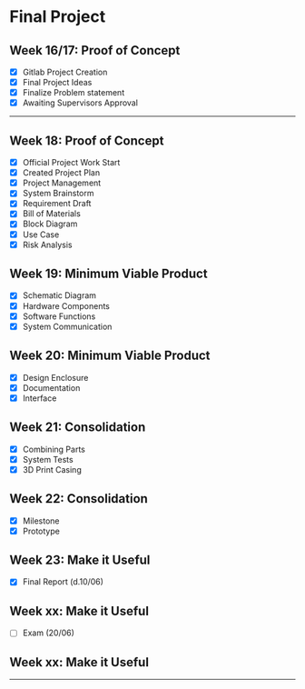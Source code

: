 # Final Project

## Week 16/17: Proof of Concept

- [x] Gitlab Project Creation
- [x] Final Project Ideas
- [x] Finalize Problem statement
- [x] Awaiting Supervisors Approval

----
## Week 18: Proof of Concept

- [x] Official Project Work Start
- [x] Created Project Plan
- [x] Project Management
- [x] System Brainstorm
- [x] Requirement Draft
- [x] Bill of Materials
- [x] Block Diagram
- [x] Use Case
- [x] Risk Analysis

## Week 19: Minimum Viable Product

- [x] Schematic Diagram
- [x] Hardware Components
- [x] Software Functions
- [x] System Communication

## Week 20: Minimum Viable Product

- [x] Design Enclosure
- [x] Documentation
- [x] Interface

## Week 21: Consolidation

- [x] Combining Parts
- [x] System Tests
- [x] 3D Print Casing

## Week 22: Consolidation

- [x] Milestone
- [x] Prototype

## Week 23: Make it Useful

- [x] Final Report (d.10/06)

## Week xx: Make it Useful

- [ ] Exam (20/06)

## Week xx: Make it Useful



---
